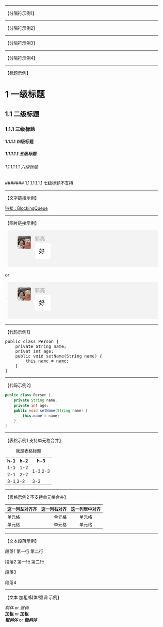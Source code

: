 * * *
【分隔符示例1】
***
【分隔符示例2】
******
【分隔符示例3】
- - -
【分隔符示例4】
- - -
【标题示例】

# 1 一级标题
## 1.1 二级标题
### 1.1.1 三级标题
#### 1.1.1.1 四级标题
##### 1.1.1.1.1 五级标题
###### 1.1.1.1.1.1 六级标题
####### 1.1.1.1.1.1.1 七级标题不支持

- - -
【文字链接示例】

<p><a href="https://github.com/zxpbenson/notebook/blob/master/java/BlockingQueue.md">链接 : BlockingQueue</a></p>

- - -
【图片链接示例】

![Image text](https://github.com/zxpbenson/notebook/blob/master/image/1.jpg)<br/>

or

<img src="https://github.com/zxpbenson/notebook/blob/master/image/1.jpg"/>

- - -
【代码示例1】

<pre>public class Person {
    private String name;
    privat int age;
    public void setName(String name) {
        this.name = name;
    }
}</pre>

- - -
【代码示例2】

```java
public class Person {
    private String name;
    private int age;
    public void setName(String name) {
        this.name = name;
    }
}
```
- - -
【表格示例1 支持单元格合并】

<table>
<caption>我是表格标题</caption>
<tr>
<th>h-1</th>
<th>h-2</th>
<th>h-3</th>
</tr>
<tr>
<td>1-1</td>
<td>1-2</td>
<td rowspan=2>1-3,2-3</td>
</tr>
<tr>
<td>2-1</td>
<td>2-2</td>
</tr>
<tr>
<td colspan=2>3-1,3-2</td>
<td>3-3</td>
</tr>
</table>

- - -
【表格示例2 不支持单元格合并】

|这一列左对齐齐|这一列右对齐|这一列居中对齐|
|:-----|----:|:----:|
|单元格|单元格|单元格|
|单元格|单元格|单元格|

- - -
【文本段落示例】

<p>段落1 第一行
 第二行</p>
<p>段落2 第一行
 第二行</p><p>段落3</p>
<p>段落4</p>

- - -
【文本 加粗/斜体/强调 示例】

*斜体* or _强调_<br/>
**加粗** or __加粗__<br/>
***粗斜体*** or ___粗斜体___<br/>


